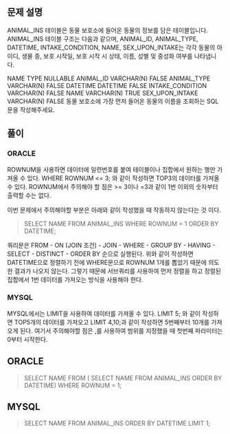 ## 문제 설명
ANIMAL_INS 테이블은 동물 보호소에 들어온 동물의 정보를 담은 테이블입니다. ANIMAL_INS 테이블 구조는 다음과 같으며, ANIMAL_ID, ANIMAL_TYPE, DATETIME, INTAKE_CONDITION, NAME, SEX_UPON_INTAKE는 각각 동물의 아이디, 생물 종, 보호 시작일, 보호 시작 시 상태, 이름, 성별 및 중성화 여부를 나타냅니다.

NAME	TYPE	NULLABLE
ANIMAL_ID	VARCHAR(N)	FALSE
ANIMAL_TYPE	VARCHAR(N)	FALSE
DATETIME	DATETIME	FALSE
INTAKE_CONDITION	VARCHAR(N)	FALSE
NAME	VARCHAR(N)	TRUE
SEX_UPON_INTAKE	VARCHAR(N)	FALSE
동물 보호소에 가장 먼저 들어온 동물의 이름을 조회하는 SQL 문을 작성해주세요.

## 풀이
### ORACLE
ROWNUM을 사용하면 데이터에 일련번호를 붙여 테이블이나 집합에서 원하는 행만 가져올 수 있다.
WHERE ROWNUM <= 3; 와 같이 작성하면 TOP3의 데이터를 가져올 수 있다.
ROWNUM에서 주의해야 할 점은 >= 3이나 =3과 같이 1번 이외의 숫자부터 출력할 수는 없다.

이번 문제에서 주의해야할 부분은 아래와 같이 작성했을 때 작동하지 않는다는 것 이다.
>SELECT NAME
FROM ANIMAL_INS
WHERE ROWNUM = 1
ORDER BY DATETIME;


쿼리문은 FROM - ON (JOIN 조건) - JOIN - WHERE - GROUP BY - HAVING - SELECT - DISTINCT - ORDER BY 순으로 실행된다.
위와 같이 작성하면 DATETIME으로 정렬하기 전에 WHERE문으로 ROWNUM 1개를 뽑았기 때문에 의도한 결과가 나오지 않는다.
그렇기 때문에 서브쿼리를 사용하여 먼저 정렬을 하고 정렬된 집합에서 1번 데이터를 가져오는 방식을 사용해야 한다.




### MYSQL
MYSQL에서는 LIMIT을 사용하여 데이터를 가져올 수 있다.
LIMIT 5; 와 같이 작성하면 TOP5개의 데이터를 가져오고
LIMIT 4,10;과 같이 작성하면 5번째부터 10개를 가져오게 된다.
여기서 주의해야할 점은 ,를 사용하여 범위를 지정했을 때 첫번째 파라미터는 0부터 시작한다.

## ORACLE
>SELECT NAME 
FROM (
    SELECT NAME
    FROM ANIMAL_INS
    ORDER BY DATETIME)
WHERE ROWNUM = 1;

## MYSQL
>SELECT NAME
FROM ANIMAL_INS
ORDER BY DATETIME
LIMIT 1;